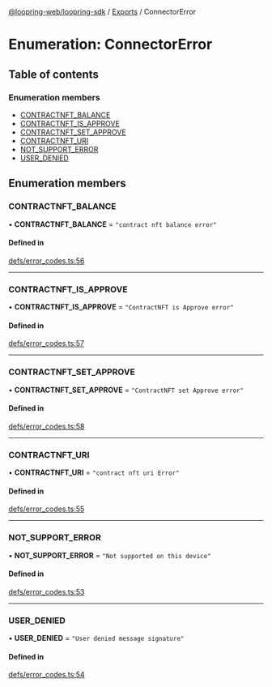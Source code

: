 [@loopring-web/loopring-sdk](../README.md) / [Exports](../modules.md) / ConnectorError

# Enumeration: ConnectorError

## Table of contents

### Enumeration members

- [CONTRACTNFT\_BALANCE](ConnectorError.md#contractnft_balance)
- [CONTRACTNFT\_IS\_APPROVE](ConnectorError.md#contractnft_is_approve)
- [CONTRACTNFT\_SET\_APPROVE](ConnectorError.md#contractnft_set_approve)
- [CONTRACTNFT\_URI](ConnectorError.md#contractnft_uri)
- [NOT\_SUPPORT\_ERROR](ConnectorError.md#not_support_error)
- [USER\_DENIED](ConnectorError.md#user_denied)

## Enumeration members

### CONTRACTNFT\_BALANCE

• **CONTRACTNFT\_BALANCE** = `"contract nft balance error"`

#### Defined in

[defs/error_codes.ts:56](https://github.com/Loopring/loopring_sdk/blob/5861d10/src/defs/error_codes.ts#L56)

___

### CONTRACTNFT\_IS\_APPROVE

• **CONTRACTNFT\_IS\_APPROVE** = `"ContractNFT is Approve error"`

#### Defined in

[defs/error_codes.ts:57](https://github.com/Loopring/loopring_sdk/blob/5861d10/src/defs/error_codes.ts#L57)

___

### CONTRACTNFT\_SET\_APPROVE

• **CONTRACTNFT\_SET\_APPROVE** = `"ContractNFT set Approve error"`

#### Defined in

[defs/error_codes.ts:58](https://github.com/Loopring/loopring_sdk/blob/5861d10/src/defs/error_codes.ts#L58)

___

### CONTRACTNFT\_URI

• **CONTRACTNFT\_URI** = `"contract nft uri Error"`

#### Defined in

[defs/error_codes.ts:55](https://github.com/Loopring/loopring_sdk/blob/5861d10/src/defs/error_codes.ts#L55)

___

### NOT\_SUPPORT\_ERROR

• **NOT\_SUPPORT\_ERROR** = `"Not supported on this device"`

#### Defined in

[defs/error_codes.ts:53](https://github.com/Loopring/loopring_sdk/blob/5861d10/src/defs/error_codes.ts#L53)

___

### USER\_DENIED

• **USER\_DENIED** = `"User denied message signature"`

#### Defined in

[defs/error_codes.ts:54](https://github.com/Loopring/loopring_sdk/blob/5861d10/src/defs/error_codes.ts#L54)
